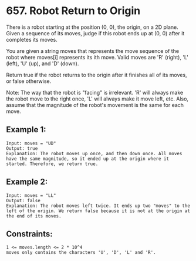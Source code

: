 # 657. Robot Return to Origin
     
There is a robot starting at the position (0, 0), the origin, on a 2D plane. Given a sequence of its moves, judge if this robot ends up at (0, 0) after it completes its moves.

You are given a string moves that represents the move sequence of the robot where moves[i] represents its ith move. Valid moves are 'R' (right), 'L' (left), 'U' (up), and 'D' (down).

Return true if the robot returns to the origin after it finishes all of its moves, or false otherwise.

Note: The way that the robot is "facing" is irrelevant. 'R' will always make the robot move to the right once, 'L' will always make it move left, etc. Also, assume that the magnitude of the robot's movement is the same for each move.

## Example 1:

    Input: moves = "UD"
    Output: true
    Explanation: The robot moves up once, and then down once. All moves have the same magnitude, so it ended up at the origin where it started. Therefore, we return true.

## Example 2:

    Input: moves = "LL"
    Output: false
    Explanation: The robot moves left twice. It ends up two "moves" to the left of the origin. We return false because it is not at the origin at the end of its moves.

## Constraints:

    1 <= moves.length <= 2 * 10^4
    moves only contains the characters 'U', 'D', 'L' and 'R'.